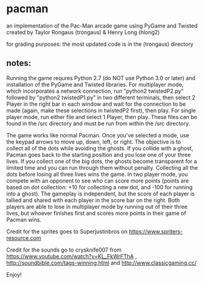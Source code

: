 # pacman
an implementation of the Pac-Man arcade game using PyGame and Twisted 
created by Taylor Rongaus (trongaus) & Henry Long (hlong2)

for grading purposes: the most updated code is in the (trongaus) directory

## notes:

Running the game requres Python 2.7 (do NOT use Python 3.0 or later) and installation of the PyGame and Twisted libraries. For multiplayer mode, which incorporates a network connection, run "python2 twistedP2.py" followed by "python2 twistedP1.py" in two different terminals, then select 2 Player in the right bar in each window and wait for the connection to be made (again, make these selections in twistedP2 first), then play. For single player mode, run either file and select 1 Player, then play. These files can be found in the /src directory and must be run from within the /src directory.

The game works like normal Pacman. Once you've selected a mode, use the keypad arrows to move up, down, left, or right. The objective is to collect all of the dots while avoiding the ghosts. If you collide with a ghost, Pacman goes back to the starting position and you lose one of your three lives. If you collect one of the big dots, the ghosts become transparent for a limited time and you can run through them without penalty. Collecting all the dots before losing all three lives wins the game. In two player mode, you compete with an opponent to see who can score more points (points are based on dot collection: +10 for collecting a new dot, and -100 for running into a ghost). The gameplay is independent, but the score of each player is tallied and shared with each player in the score bar on the right. Both players are able to lose in multiplayer mode by running out of their three lives, but whoever finishes first and scores more points in their game of Pacman wins.

Credit for the sprites goes to Superjustinbros on https://www.spriters-resource.com 

Credit for the sounds go to crysknife007 from https://www.youtube.com/watch?v=KL_FkWrFThA , http://soundbible.com/tags-winning.html and http://www.classicgaming.cc/

Enjoy!
